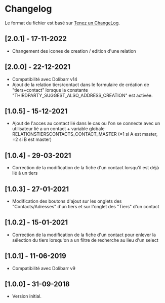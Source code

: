 # Changelog
Le format du fichier est basé sur [Tenez un ChangeLog](http://keepachangelog.com/fr/1.0.0/).

## [2.0.1] - 17-11-2022
- Changement des icones de creation / edition d'une relation

## [2.0.0] - 22-12-2021
- Compatibilité avec Dolibarr v14
- Ajout de la relation tiers/contact dans le formulaire de création de "tiers+contact" lorsque la constante "THIRDPARTY_SUGGEST_ALSO_ADDRESS_CREATION" est activée.

## [1.0.5] - 15-12-2021
- Ajout de l'acces au contact lié dans le cas ou l'on se connecte avec un utilisateur lié a un contact + variable globale RELATIONSTIERSCONTACTS_CONTACT_MASTER (=1 si A est master, =2 si B est master)

## [1.0.4] - 29-03-2021
- Correction de la modification de la fiche d'un contact lorsqu'il est déjà lié à un tiers

## [1.0.3] - 27-01-2021
- Modification des boutons d'ajout sur les onglets des "Contacts/Adresses" d'un tiers et sur l'onglet des "Tiers" d'un contact

## [1.0.2] - 15-01-2021
- Correction de la modification de la fiche d'un contact pour enlever la sélection du tiers lorsqu'on a un filtre de recherche au lieu d'un select

## [1.0.1] - 11-06-2019
- Compatibilité avec Dolibarr v9

## [1.0.0] - 31-09-2018
- Version initial.

